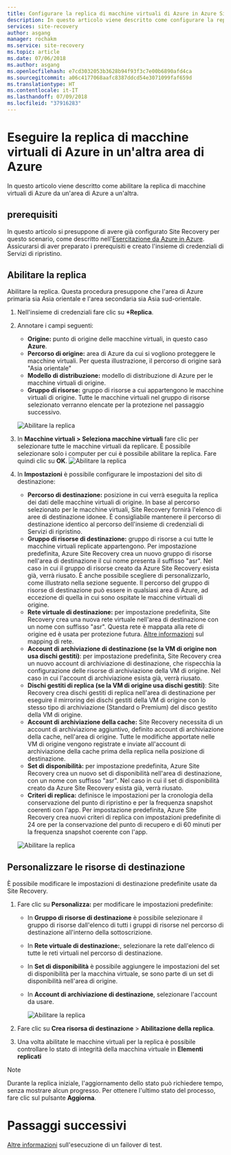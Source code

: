 ```yaml
---
title: Configurare la replica di macchine virtuali di Azure in Azure Site Recovery | Microsoft Docs
description: In questo articolo viene descritto come configurare la replica di macchine virtuali di Azure da un'area di Azure a un'altra mediante Site Recovery.
services: site-recovery
author: asgang
manager: rochakm
ms.service: site-recovery
ms.topic: article
ms.date: 07/06/2018
ms.author: asgang
ms.openlocfilehash: e7cd3032053b3628b94f93f3c7e00b6890afd4ca
ms.sourcegitcommit: a06c4177068aafc8387ddcd54e3071099faf659d
ms.translationtype: HT
ms.contentlocale: it-IT
ms.lasthandoff: 07/09/2018
ms.locfileid: "37916283"
---
```

# <a name="replicate-azure-virtual-machines-to-another-azure-region"></a>Eseguire la replica di macchine virtuali di Azure in un'altra area di Azure



In questo articolo viene descritto come abilitare la replica di macchine virtuali di Azure da un'area di Azure a un'altra.

## <a name="prerequisites"></a>prerequisiti

In questo articolo si presuppone di avere già configurato Site Recovery per questo scenario, come descritto nell'[Esercitazione da Azure in Azure](azure-to-azure-tutorial-enable-replication.md). Assicurarsi di aver preparato i prerequisiti e creato l'insieme di credenziali di Servizi di ripristino.



## <a name="enable-replication"></a>Abilitare la replica

Abilitare la replica. Questa procedura presuppone che l'area di Azure primaria sia Asia orientale e l'area secondaria sia Asia sud-orientale.

1. Nell'insieme di credenziali fare clic su **+Replica**.
2. Annotare i campi seguenti:
    - **Origine:** punto di origine delle macchine virtuali, in questo caso **Azure**.
    - **Percorso di origine:** area di Azure da cui si vogliono proteggere le macchine virtuali. Per questa illustrazione, il percorso di origine sarà "Asia orientale"
    - **Modello di distribuzione:** modello di distribuzione di Azure per le macchine virtuali di origine.
    - **Gruppo di risorse:** gruppo di risorse a cui appartengono le macchine virtuali di origine. Tutte le macchine virtuali nel gruppo di risorse selezionato verranno elencate per la protezione nel passaggio successivo.

    ![Abilitare la replica](./media/site-recovery-replicate-azure-to-azure/enabledrwizard1.png)

3. In **Macchine virtuali > Seleziona macchine virtuali** fare clic per selezionare tutte le macchine virtuali da replicare. È possibile selezionare solo i computer per cui è possibile abilitare la replica. Fare quindi clic su **OK**.
    ![Abilitare la replica](./media/site-recovery-replicate-azure-to-azure/virtualmachine_selection.png)

4. In **Impostazioni** è possibile configurare le impostazioni del sito di destinazione:

    - **Percorso di destinazione:** posizione in cui verrà eseguita la replica dei dati delle macchine virtuali di origine. In base al percorso selezionato per le macchine virtuali, Site Recovery fornirà l'elenco di aree di destinazione idonee. È consigliabile mantenere il percorso di destinazione identico al percorso dell'insieme di credenziali di Servizi di ripristino.
    - **Gruppo di risorse di destinazione:** gruppo di risorse a cui tutte le macchine virtuali replicate appartengono. Per impostazione predefinita, Azure Site Recovery crea un nuovo gruppo di risorse nell'area di destinazione il cui nome presenta il suffisso "asr". Nel caso in cui il gruppo di risorse creato da Azure Site Recovery esista già, verrà riusato. È anche possibile scegliere di personalizzarlo, come illustrato nella sezione seguente. Il percorso del gruppo di risorse di destinazione può essere in qualsiasi area di Azure, ad eccezione di quella in cui sono ospitate le macchine virtuali di origine.
    - **Rete virtuale di destinazione:** per impostazione predefinita, Site Recovery crea una nuova rete virtuale nell'area di destinazione con un nome con suffisso "asr". Questa rete è mappata alla rete di origine ed è usata per protezione futura. [Altre informazioni](site-recovery-network-mapping-azure-to-azure.md) sul mapping di rete.
    - **Account di archiviazione di destinazione (se la VM di origine non usa dischi gestiti)**: per impostazione predefinita, Site Recovery crea un nuovo account di archiviazione di destinazione, che rispecchia la configurazione delle risorse di archiviazione della VM di origine. Nel caso in cui l'account di archiviazione esista già, verrà riusato.
    - **Dischi gestiti di replica (se la VM di origine usa dischi gestiti)**: Site Recovery crea dischi gestiti di replica nell'area di destinazione per eseguire il mirroring dei dischi gestiti della VM di origine con lo stesso tipo di archiviazione (Standard o Premium) del disco gestito della VM di origine.
    - **Account di archiviazione della cache:** Site Recovery necessita di un account di archiviazione aggiuntivo, definito account di archiviazione della cache, nell'area di origine. Tutte le modifiche apportate nelle VM di origine vengono registrate e inviate all'account di archiviazione della cache prima della replica nella posizione di destinazione.
    - **Set di disponibilità:** per impostazione predefinita, Azure Site Recovery crea un nuovo set di disponibilità nell'area di destinazione, con un nome con suffisso "asr". Nel caso in cui il set di disponibilità creato da Azure Site Recovery esista già, verrà riusato.
    - **Criteri di replica:** definisce le impostazioni per la cronologia della conservazione del punto di ripristino e per la frequenza snapshot coerenti con l'app. Per impostazione predefinita, Azure Site Recovery crea nuovi criteri di replica con impostazioni predefinite di 24 ore per la conservazione del punto di recupero e di 60 minuti per la frequenza snapshot coerente con l'app.

    ![Abilitare la replica](./media/site-recovery-replicate-azure-to-azure/enabledrwizard3.PNG)

## <a name="customize-target-resources"></a>Personalizzare le risorse di destinazione

È possibile modificare le impostazioni di destinazione predefinite usate da Site Recovery.

1. Fare clic su **Personalizza:** per modificare le impostazioni predefinite:
    - In **Gruppo di risorse di destinazione** è possibile selezionare il gruppo di risorse dall'elenco di tutti i gruppi di risorse nel percorso di destinazione all'interno della sottoscrizione.
    - In **Rete virtuale di destinazione:**, selezionare la rete dall'elenco di tutte le reti virtuali nel percorso di destinazione.
    - In **Set di disponibilità** è possibile aggiungere le impostazioni del set di disponibilità per la macchina virtuale, se sono parte di un set di disponibilità nell'area di origine.
    - In **Account di archiviazione di destinazione**, selezionare l'account da usare.

        ![Abilitare la replica](./media/site-recovery-replicate-azure-to-azure/customize.PNG)

2. Fare clic su **Crea risorsa di destinazione** > **Abilitazione della replica**.
3. Una volta abilitate le macchine virtuali per la replica è possibile controllare lo stato di integrità della macchina virtuale in **Elementi replicati**

>[!NOTE]
>Durante la replica iniziale, l'aggiornamento dello stato può richiedere tempo, senza mostrare alcun progresso. Per ottenere l'ultimo stato del processo, fare clic sul pulsante **Aggiorna**.
>

# <a name="next-steps"></a>Passaggi successivi

[Altre informazioni](site-recovery-test-failover-to-azure.md) sull'esecuzione di un failover di test.
